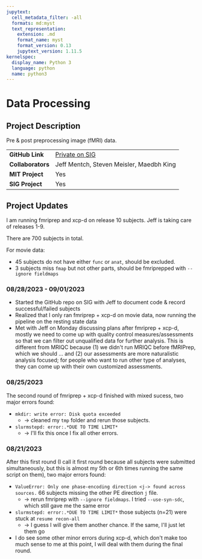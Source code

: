 ```yaml
---
jupytext:
  cell_metadata_filter: -all
  formats: md:myst
  text_representation:
    extension: .md
    format_name: myst
    format_version: 0.13
    jupytext_version: 1.11.5
kernelspec:
  display_name: Python 3
  language: python
  name: python3
---
```


# Data Processing

## Project Description
Pre & post preprocessing image (fMRI) data.

| | |
| -------------- | ----------------------------- |
| **GitHub Link**  | [Private on SIG](https://github.com/sensein/hbn_fmri) |
| **Collaborators**| Jeff Mentch, Steven Meisler, Maedbh King|
| **MIT Project**  | Yes |
| **SIG Project**  | Yes |

## Project Updates

I am running fmriprep and xcp-d on release 10 subjects. Jeff is taking care of releases 1-9.

There are 700 subjects in total.

For movie data:
- 45 subjects do not have either `func` or `anat`, should be excluded.
- 3 subjects miss `fmap` but not other parts, should be fmriprepped with `--ignore fieldmaps`

### 08/28/2023 - 09/01/2023
- Started the GitHub repo on SIG with Jeff to document code & record successful/failed subjects
- Realized that I only ran fmriprep + xcp-d on movie data, now running the pipeline on the resting state data
- Met with Jeff on Monday discussing plans after fmriprep + xcp-d, mostly we need to come up with quality control measures/assessments so that we can filter out unqualified data for further analysis. This is different from MRIQC because (1) we didn't run MRIQC before fMRIPrep, which we should ... and (2) our assessments are more naturalistic analysis focused; for people who want to run other type of analyses, they can come up with their own customized assessments.

### 08/25/2023
The second round of fmriprep + xcp-d finished with mixed sucess, two major errors found:
- `mkdir: write error: Disk quota exceeded` 
  - -> cleaned my `tmp` folder and rerun those subjects.
- `slurmstepd: error:.*DUE TO TIME LIMIT*`
  - -> I'll fix this once I fix all other errors.

### 08/21/2023
After this first round (I call it first round because all subjects were submitted simultaneously, but this is almost my 5th or 6th times running the same script on them), two major errors found:
- `ValueError: Only one phase-encoding direction <j-> found across sources.` 66 subjects missing the other PE direction `j` file. 
  - -> rerun fmriprep with `--ignore fieldmaps`. I tried `--use-syn-sdc`, which still gave me the same error
- `slurmstepd: error:.*DUE TO TIME LIMIT*` those subjects (n=21) were stuck at `resume recon-all`
  - -> I guess I will give them another chance. If the same, I'll just let them go
- I do see some other minor errors during xcp-d, which don't make too much sense to me at this point, I will deal with them during the final round.

